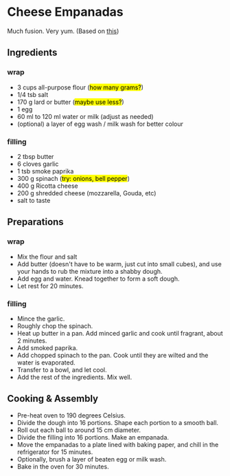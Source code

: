 # Cheese Empanadas

Much fusion. Very yum. (Based on [this](https://www.laylita.com/recipes/how-to-make-empanada-dough/))

## Ingredients

### wrap

- 3 cups all-purpose flour (<mark>how many grams?</mark>)
- 1/4 tsb salt
- 170 g lard or butter (<mark>maybe use less?</mark>)
- 1 egg
- 60 ml to 120 ml water or milk (adjust as needed)
- (optional) a layer of egg wash / milk wash for better colour

### filling

- 2 tbsp butter
- 6 cloves garlic
- 1 tsb smoke paprika
- 300 g spinach (<mark>try: onions, bell pepper</mark>)
- 400 g Ricotta cheese
- 200 g shredded cheese (mozzarella, Gouda, etc)
- salt to taste



## Preparations

### wrap

- Mix the flour and salt
- Add butter (doesn't have to be warm, just cut into small cubes), and use your hands to rub the mixture into a shabby dough.
- Add egg and water. Knead together to form a soft dough.
- Let rest for 20 minutes.

### filling

- Mince the garlic.
- Roughly chop the spinach.
- Heat up butter in a pan. Add minced garlic and cook until fragrant, about 2 minutes.
- Add smoked paprika.
- Add chopped spinach to the pan. Cook until they are wilted and the water is evaporated.
- Transfer to a bowl, and let cool.
- Add the rest of the ingredients. Mix well.


## Cooking & Assembly

- Pre-heat oven to 190 degrees Celsius.
- Divide the dough into 16 portions. Shape each portion to a smooth ball.
- Roll out each ball to around 15 cm diameter.
- Divide the filling into 16 portions. Make an empanada.
- Move the empanadas to a plate lined with baking paper, and chill in the refrigerator for 15 minutes.
- Optionally, brush a layer of beaten egg or milk wash.
- Bake in the oven for 30 minutes.
